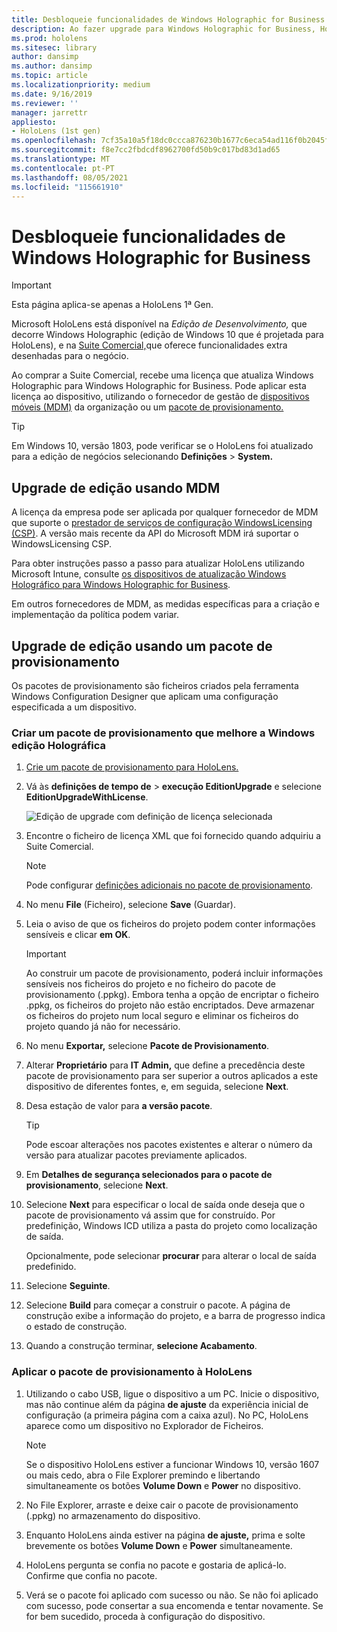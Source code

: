 ```yaml
---
title: Desbloqueie funcionalidades de Windows Holographic for Business
description: Ao fazer upgrade para Windows Holographic for Business, HoloLens fornece funcionalidades extra que são projetadas para o negócio.
ms.prod: hololens
ms.sitesec: library
author: dansimp
ms.author: dansimp
ms.topic: article
ms.localizationpriority: medium
ms.date: 9/16/2019
ms.reviewer: ''
manager: jarrettr
appliesto:
- HoloLens (1st gen)
ms.openlocfilehash: 7cf35a10a5f18dc0ccca876230b1677c6eca54ad116f0b2045fc1b269ac6c4b0
ms.sourcegitcommit: f8e7cc2fbdcdf8962700fd50b9c017bd83d1ad65
ms.translationtype: MT
ms.contentlocale: pt-PT
ms.lasthandoff: 08/05/2021
ms.locfileid: "115661910"
---
```

# <a name="unlock-windows-holographic-for-business-features"></a>Desbloqueie funcionalidades de Windows Holographic for Business

> [!IMPORTANT]
> Esta página aplica-se apenas a HoloLens 1ª Gen.

Microsoft HoloLens está disponível na *Edição de Desenvolvimento,* que decorre Windows Holographic (edição de Windows 10 que é projetada para HoloLens), e na [Suite Comercial,](hololens-commercial-features.md)que oferece funcionalidades extra desenhadas para o negócio.

Ao comprar a Suite Comercial, recebe uma licença que atualiza Windows Holographic para Windows Holographic for Business. Pode aplicar esta licença ao dispositivo, utilizando o fornecedor de gestão de [dispositivos móveis (MDM)](#edition-upgrade-by-using-mdm) da organização ou um [pacote de provisionamento.](#edition-upgrade-by-using-a-provisioning-package)

> [!TIP]
> Em Windows 10, versão 1803, pode verificar se o HoloLens foi atualizado para a edição de negócios selecionando **Definições**  >  **System.**

## <a name="edition-upgrade-by-using-mdm"></a>Upgrade de edição usando MDM

A licença da empresa pode ser aplicada por qualquer fornecedor de MDM que suporte o [prestador de serviços de configuração WindowsLicensing (CSP)](https://msdn.microsoft.com/library/windows/hardware/dn904983.aspx). A versão mais recente da API do Microsoft MDM irá suportar o WindowsLicensing CSP.

Para obter instruções passo a passo para atualizar HoloLens utilizando Microsoft Intune, consulte [os dispositivos de atualização Windows Holográfico para Windows Holographic for Business](/intune/holographic-upgrade).

 Em outros fornecedores de MDM, as medidas específicas para a criação e implementação da política podem variar.

## <a name="edition-upgrade-by-using-a-provisioning-package"></a>Upgrade de edição usando um pacote de provisionamento

Os pacotes de provisionamento são ficheiros criados pela ferramenta Windows Configuration Designer que aplicam uma configuração especificada a um dispositivo.

### <a name="create-a-provisioning-package-that-upgrades-the-windows-holographic-edition"></a>Criar um pacote de provisionamento que melhore a Windows edição Holográfica

1. [Crie um pacote de provisionamento para HoloLens.](hololens-provisioning.md)
1. Vá às **definições de tempo de**  >  **execução EditionUpgrade** e selecione **EditionUpgradeWithLicense**.

    ![Edição de upgrade com definição de licença selecionada](images/icd1.png)

1. Encontre o ficheiro de licença XML que foi fornecido quando adquiriu a Suite Comercial.

    > [!NOTE]
    > Pode configurar [definições adicionais no pacote de provisionamento](hololens-provisioning.md).

1. No menu **File** (Ficheiro), selecione **Save** (Guardar). 

1. Leia o aviso de que os ficheiros do projeto podem conter informações sensíveis e clicar **em OK**.

    > [!IMPORTANT]
    > Ao construir um pacote de provisionamento, poderá incluir informações sensíveis nos ficheiros do projeto e no ficheiro do pacote de provisionamento (.ppkg). Embora tenha a opção de encriptar o ficheiro .ppkg, os ficheiros do projeto não estão encriptados. Deve armazenar os ficheiros do projeto num local seguro e eliminar os ficheiros do projeto quando já não for necessário.

1. No menu **Exportar,** selecione **Pacote de Provisionamento**.

1. Alterar **Proprietário** para **IT Admin,** que define a precedência deste pacote de provisionamento para ser superior a outros aplicados a este dispositivo de diferentes fontes, e, em seguida, selecione **Next**.

1. Desa estação de valor para **a versão pacote**.

    > [!TIP]
    > Pode escoar alterações nos pacotes existentes e alterar o número da versão para atualizar pacotes previamente aplicados.

1. Em **Detalhes de segurança selecionados para o pacote de provisionamento**, selecione **Next**.

1. Selecione **Next** para especificar o local de saída onde deseja que o pacote de provisionamento vá assim que for construído. Por predefinição, Windows ICD utiliza a pasta do projeto como localização de saída.

    Opcionalmente, pode selecionar **procurar** para alterar o local de saída predefinido.

1. Selecione **Seguinte**.

1. Selecione **Build** para começar a construir o pacote. A página de construção exibe a informação do projeto, e a barra de progresso indica o estado de construção.

1. Quando a construção terminar, **selecione Acabamento**.

### <a name="apply-the-provisioning-package-to-hololens"></a>Aplicar o pacote de provisionamento à HoloLens

1. Utilizando o cabo USB, ligue o dispositivo a um PC. Inicie o dispositivo, mas não continue além da página **de ajuste** da experiência inicial de configuração (a primeira página com a caixa azul). No PC, HoloLens aparece como um dispositivo no Explorador de Ficheiros.

    > [!NOTE]
    > Se o dispositivo HoloLens estiver a funcionar Windows 10, versão 1607 ou mais cedo, abra o File Explorer premindo e libertando simultaneamente os botões **Volume Down** e **Power** no dispositivo.

1. No File Explorer, arraste e deixe cair o pacote de provisionamento (.ppkg) no armazenamento do dispositivo.

1. Enquanto HoloLens ainda estiver na página **de ajuste,** prima e solte brevemente os botões **Volume Down** e **Power** simultaneamente.

1. HoloLens pergunta se confia no pacote e gostaria de aplicá-lo. Confirme que confia no pacote.

1. Verá se o pacote foi aplicado com sucesso ou não. Se não foi aplicado com sucesso, pode consertar a sua encomenda e tentar novamente. Se for bem sucedido, proceda à configuração do dispositivo.
